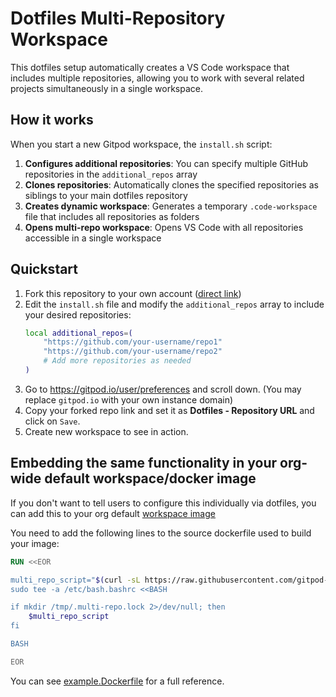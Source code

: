 # Dotfiles Multi-Repository Workspace

This dotfiles setup automatically creates a VS Code workspace that includes multiple repositories, allowing you to work with several related projects simultaneously in a single workspace.

## How it works

When you start a new Gitpod workspace, the `install.sh` script:

1. **Configures additional repositories**: You can specify multiple GitHub repositories in the `additional_repos` array
2. **Clones repositories**: Automatically clones the specified repositories as siblings to your main dotfiles repository
3. **Creates dynamic workspace**: Generates a temporary `.code-workspace` file that includes all repositories as folders
4. **Opens multi-repo workspace**: Opens VS Code with all repositories accessible in a single workspace

## Quickstart

1. Fork this repository to your own account ([direct link](https://github.com/gitpod-samples/dotfiles.open_code_workspace/fork))
2. Edit the `install.sh` file and modify the `additional_repos` array to include your desired repositories:
   ```bash
   local additional_repos=(
       "https://github.com/your-username/repo1"
       "https://github.com/your-username/repo2"
       # Add more repositories as needed
   )
   ```
3. Go to https://gitpod.io/user/preferences and scroll down. (You may replace `gitpod.io` with your own instance domain)
4. Copy your forked repo link and set it as **Dotfiles - Repository URL** and click on `Save`.
5. Create new workspace to see in action.

## Embedding the same functionality in your org-wide default workspace/docker image

If you don't want to tell users to configure this individually via dotfiles, you can add this to your org default [workspace image](https://www.gitpod.io/docs/classic/user/configure/orgs/settings#default-workspace-image)

You need to add the following lines to the source dockerfile used to build your image:

```dockerfile
RUN <<EOR

multi_repo_script="$(curl -sL https://raw.githubusercontent.com/gitpod-samples/dotfiles.auto_multi-repo/240045be705601419e9a10d1237e908e8b51b042/install.sh | tail -n +2) >/tmp/multi-repo.log 2>&1 &"
sudo tee -a /etc/bash.bashrc <<BASH

if mkdir /tmp/.multi-repo.lock 2>/dev/null; then
    $multi_repo_script
fi

BASH

EOR
```

You can see [example.Dockerfile](./example.Dockerfile) for a full reference.


